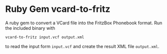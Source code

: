 # Ruby Gem vcard-to-fritz

A ruby gem to convert a VCard file into the FritzBox Phonebook
format. Run the included binary with

    vcard-to-fritz input.vcf output.xml
	
to read the input form `input.vcf` and create the result XML file
`output.xml`.
